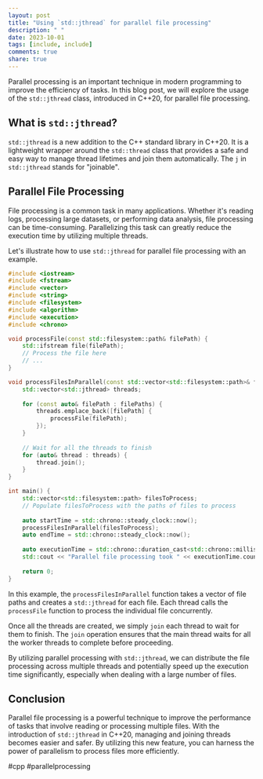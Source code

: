 ```yaml
---
layout: post
title: "Using `std::jthread` for parallel file processing"
description: " "
date: 2023-10-01
tags: [include, include]
comments: true
share: true
---
```


Parallel processing is an important technique in modern programming to improve the efficiency of tasks. In this blog post, we will explore the usage of the `std::jthread` class, introduced in C++20, for parallel file processing.

## What is `std::jthread`?

`std::jthread` is a new addition to the C++ standard library in C++20. It is a lightweight wrapper around the `std::thread` class that provides a safe and easy way to manage thread lifetimes and join them automatically. The `j` in `std::jthread` stands for "joinable".

## Parallel File Processing

File processing is a common task in many applications. Whether it's reading logs, processing large datasets, or performing data analysis, file processing can be time-consuming. Parallelizing this task can greatly reduce the execution time by utilizing multiple threads.

Let's illustrate how to use `std::jthread` for parallel file processing with an example.

```cpp
#include <iostream>
#include <fstream>
#include <vector>
#include <string>
#include <filesystem>
#include <algorithm>
#include <execution>
#include <chrono>

void processFile(const std::filesystem::path& filePath) {
    std::ifstream file(filePath);
    // Process the file here
    // ...
}

void processFilesInParallel(const std::vector<std::filesystem::path>& filePaths) {
    std::vector<std::jthread> threads;
    
    for (const auto& filePath : filePaths) {
        threads.emplace_back([filePath] {
            processFile(filePath);
        });
    }
    
    // Wait for all the threads to finish
    for (auto& thread : threads) {
        thread.join();
    }
}

int main() {
    std::vector<std::filesystem::path> filesToProcess;
    // Populate filesToProcess with the paths of files to process
    
    auto startTime = std::chrono::steady_clock::now();
    processFilesInParallel(filesToProcess);
    auto endTime = std::chrono::steady_clock::now();
    
    auto executionTime = std::chrono::duration_cast<std::chrono::milliseconds>(endTime - startTime);
    std::cout << "Parallel file processing took " << executionTime.count() << " milliseconds.\n";
    
    return 0;
}
```

In this example, the `processFilesInParallel` function takes a vector of file paths and creates a `std::jthread` for each file. Each thread calls the `processFile` function to process the individual file concurrently.

Once all the threads are created, we simply `join` each thread to wait for them to finish. The `join` operation ensures that the main thread waits for all the worker threads to complete before proceeding.

By utilizing parallel processing with `std::jthread`, we can distribute the file processing across multiple threads and potentially speed up the execution time significantly, especially when dealing with a large number of files.

## Conclusion

Parallel file processing is a powerful technique to improve the performance of tasks that involve reading or processing multiple files. With the introduction of `std::jthread` in C++20, managing and joining threads becomes easier and safer. By utilizing this new feature, you can harness the power of parallelism to process files more efficiently.

#cpp #parallelprocessing